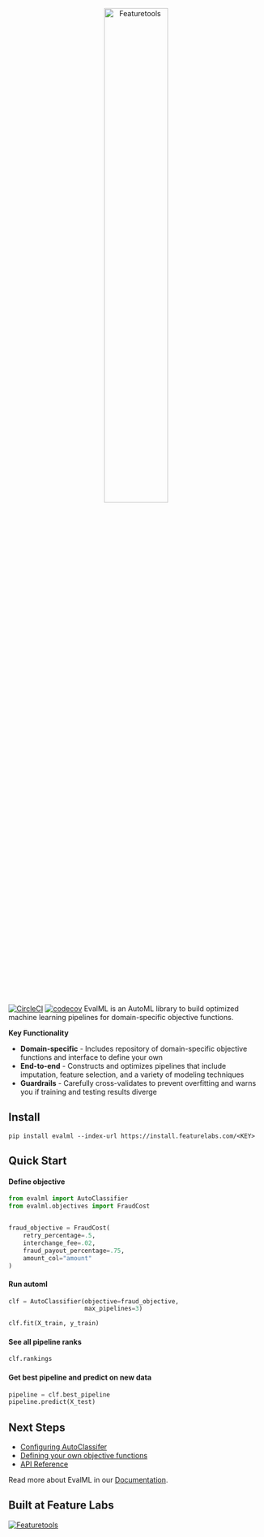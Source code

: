 <p align="center">
<img width=50% src="https://github.com/featurelabs/evalml/blob/master/docs/source/images/evalml_logo.png?raw=true" alt="Featuretools" />
</p>

[![CircleCI](https://circleci.com/gh/FeatureLabs/evalml.svg?style=svg&circle-token=9e0ce5e5f2db05f96fe92238fcde6d13963188b6)](https://circleci.com/gh/FeatureLabs/evalml)
[![codecov](https://codecov.io/gh/featurelabs/evalml/branch/master/graph/badge.svg?token=JDc0Ib7kYL)](https://codecov.io/gh/featurelabs/evalml)
EvalML is an AutoML library to build optimized machine learning pipelines for domain-specific objective functions.

**Key Functionality**

* **Domain-specific** - Includes repository of domain-specific objective functions and interface to define your own
* **End-to-end** - Constructs and optimizes pipelines that include imputation, feature selection, and a variety of modeling techniques
* **Guardrails** - Carefully cross-validates to prevent overfitting and warns you if training and testing results diverge

## Install
```shell
pip install evalml --index-url https://install.featurelabs.com/<KEY>
```

## Quick Start

#### Define objective
```python
from evalml import AutoClassifier
from evalml.objectives import FraudCost


fraud_objective = FraudCost(
    retry_percentage=.5,
    interchange_fee=.02,
    fraud_payout_percentage=.75,
    amount_col="amount"
)
```

#### Run automl
```python
clf = AutoClassifier(objective=fraud_objective,
                     max_pipelines=3)

clf.fit(X_train, y_train)
```

#### See all pipeline ranks
```python
clf.rankings
```

#### Get best pipeline and predict on new data

```python
pipeline = clf.best_pipeline
pipeline.predict(X_test)
```

## Next Steps

* [Configuring AutoClassifer]()
* [Defining your own objective functions]()
* [API Reference]()

Read more about EvalML in our [Documentation](evalml.featurelabs.com).

## Built at Feature Labs
<a href="https://www.featurelabs.com/">
    <img src="http://www.featurelabs.com/wp-content/uploads/2017/12/logo.png" alt="Featuretools" />
</a>
